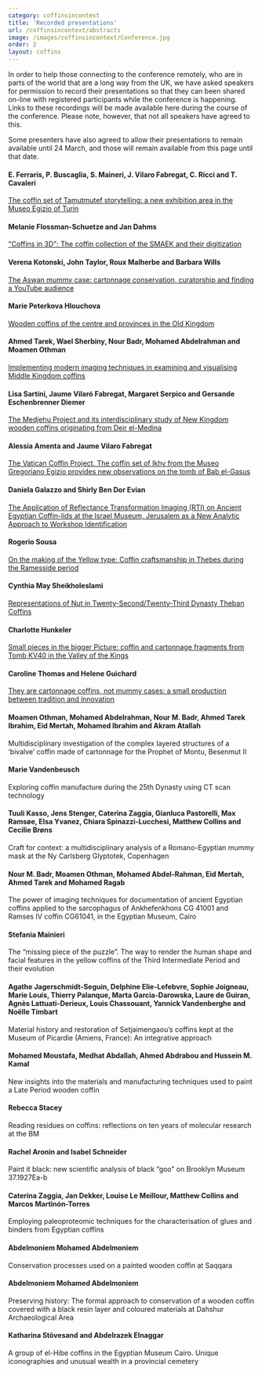 ```yaml
---
category: coffinsincontext
title: 'Recorded presentations'
url: /coffinsincontext/abstracts
image: /images/coffinsincontext/Conference.jpg
order: 2
layout: coffins
---
```


In order to help those connecting to the conference remotely, who are in parts of the world that are a long way from the UK, we have asked speakers 
for permission to record their presentations so that they can been shared on-line with registered participants while the
conference is happening. Links to these recordings will be made available here during the course of the conference. Please note, however, that not all
speakers have agreed to this.

Some presenters have also agreed to allow their presentations to remain available until 24 March, and those will remain available from this page 
until that date. 

#### E. Ferraris, P. Buscaglia, S. Maineri, J. Vilaro Fabregat, C. Ricci and T. Cavaleri
[The coffin set of Tamutmutef storytelling: a new exhibition area in the Museo Egizio of Turin](https://www.dropbox.com/scl/fi/s6y2n7qkf9tcbo48p1k9j/Ferraris_Buscaglia.mp4?rlkey=c5r5tc68dngv2bt5k0gt5box4&dl=0)

#### Melanie Flossman-Schuetze and Jan Dahms
["Coffins in 3D": The coffin collection of the SMAEK and their digitization](https://www.dropbox.com/scl/fi/bjbykfjzekz16ca5tme7m/Flossman-Schuetze.mp4?rlkey=5ja9i67bjlu2pg3adki5zmgch&dl=0)

#### Verena Kotonski, John Taylor, Roux Malherbe and Barbara Wills
[The Aswan mummy case: cartonnage conservation, curatorship and finding a YouTube audience](https://www.dropbox.com/scl/fi/s2pd6k4ggu7zh69zc5fpj/Kotonski_Taylor_Malherbe_Wills.mp4?rlkey=ptygvyk7dc76hp1vop3135e0s&dl=0)

#### Marie Peterkova Hlouchova
[Wooden coffins of the centre and provinces in the Old Kingdom](https://www.dropbox.com/s/d4ygrkg035w9sm8/Peterkova_Hlouchova.mp4?dl=0)

#### Ahmed Tarek, Wael Sherbiny, Nour Badr, Mohamed Abdelrahman and Moamen Othman
[Implementing modern imaging techniques in examining and visualising Middle Kingdom coffins](https://www.dropbox.com/scl/fi/rv94mgew00r7bu5g3yrl6/Tarek_Sherbiny_Badr_Abdelrahman_Othman.mp4?rlkey=0ueiy8z4edz6ivckjv8w1ixz3&dl=0)

#### Lisa Sartini, Jaume Vilaró Fabregat, Margaret Serpico and Gersande Eschenbrenner Diemer
[The Medjehu Project and its interdisciplinary study of New Kingdom wooden coffins originating from Deir el-Medina](https://www.dropbox.com/scl/fi/fqz8bsgkvyrx6ca6pbrx9/Sartini_Vilaro_Fabregat_Serpico_Diemer.mp4?rlkey=gsz0ji0c9htsnjf8m4pj24poh&dl=0)

#### Alessia Amenta and Jaume Vilaro Fabregat
[The Vatican Coffin Project. The coffin set of Ikhy from the Museo Gregoriano Egizio provides new observations on the tomb of Bab el-Gasus](https://www.dropbox.com/scl/fi/hmdcc2bji2wn8gwzemxeg/Jaume_Amenta.mp4?rlkey=e3l1f4hfpwozkm5orz2go87ci&dl=0)

#### Daniela Galazzo and Shirly Ben Dor Evian
[The Application of Reflectance Transformation Imaging (RTI) on Ancient Egyptian Coffin-lids at the Israel Museum, Jerusalem as a New Analytic Approach to Workshop Identification](https://www.dropbox.com/scl/fi/rayf9uii0zd6ds6tpg5tv/Galazzo_Ben_Dor_Evian.mp4?rlkey=xkilgv8zdl80yz24s1lfr9wik&dl=0)

#### Rogerio Sousa
[On the making of the Yellow type: Coffin craftsmanship in Thebes during the Ramesside period](https://www.dropbox.com/scl/fi/8ura8utfr0u4nqiauh6z3/Sousa.mp4?rlkey=y648hg9oowcwg95k5fl6o497u&dl=0)

#### Cynthia May Sheikholeslami
[Representations of Nut in Twenty-Second/Twenty-Third Dynasty Theban Coffins](https://www.dropbox.com/s/wyvm2l8jtl0wqpb/Sheikholeslami.mp4?dl=0)

#### Charlotte Hunkeler
[Small pieces in the bigger Picture: coffin and cartonnage fragments from Tomb KV40 in the Valley of the Kings](https://www.dropbox.com/scl/fi/yufq291s2upc3kh71pwos/Hunkeler.mp4?rlkey=stlhieyeie5hfxq6eckwaq05o&dl=0)

#### Caroline Thomas and Helene Guichard
[They are cartonnage coffins, not mummy cases: a small production between tradition and innovation](https://www.dropbox.com/scl/fi/edfqogva47i2d410ct2q9/Thomas_Guichard.mp4?rlkey=91j61jghds7sis9497bfb32fe&dl=0)

#### Moamen Othman, Mohamed Abdelrahman, Nour M. Badr, Ahmed Tarek Ibrahim, Eid Mertah, Mohamed Ibrahim and Akram Atallah
Multidisciplinary investigation of the complex layered structures of a ‘bivalve’ coffin made of cartonnage for the Prophet of Montu, Besenmut II

#### Marie Vandenbeusch
Exploring coffin manufacture during the 25th Dynasty using CT scan technology

#### Tuuli Kasso, Jens Stenger, Caterina Zaggia, Gianluca Pastorelli, Max Ramsøe, Elsa Yvanez, Chiara Spinazzi-Lucchesi, Matthew Collins and Cecilie Brøns
Craft for context: a multidisciplinary analysis of a Romano-Egyptian mummy mask at the Ny Carlsberg Glyptotek, Copenhagen

#### Nour M. Badr, Moamen Othman, Mohamed Abdel-Rahman, Eid Mertah, Ahmed Tarek and Mohamed Ragab
The power of imaging techniques for documentation of ancient Egyptian coffins applied to the sarcophagus of Ankhefenkhons CG 41001 and Ramses IV coffin 
CG61041, in the  Egyptian Museum, Cairo

#### Stefania Mainieri
The “missing piece of the puzzle”. The way to render the human shape and facial features in the yellow coffins of the Third Intermediate Period and 
their evolution

#### Agathe Jagerschmidt-Seguin, Delphine Elie-Lefebvre, Sophie Joigneau, Marie Louis, Thierry Palanque, Marta Garcia-Darowska, Laure de Guiran, Agnès Lattuati-Derieux, Louis Chassouant, Yannick Vandenberghe and Noëlle Timbart
Material history and restoration of Setjaimengaou’s coffins kept at the Museum of Picardie (Amiens, France): An integrative approach

#### Mohamed Moustafa, Medhat Abdallah, Ahmed Abdrabou and Hussein M. Kamal
New insights into the materials and manufacturing techniques used to paint a Late Period wooden coffin

#### Rebecca Stacey
Reading residues on coffins: reflections on ten years of molecular research at the BM

#### Rachel Aronin and Isabel Schneider
Paint it black: new scientific analysis of black “goo” on Brooklyn Museum 37.1927Ea-b

#### Caterina Zaggia, Jan Dekker, Louise Le Meillour, Matthew Collins and Marcos Martinón-Torres
Employing paleoproteomic techniques for the characterisation of glues and binders from Egyptian coffins

#### Abdelmoniem Mohamed Abdelmoniem 
Conservation processes used on a painted wooden coffin at Saqqara

#### Abdelmoniem Mohamed Abdelmoniem
Preserving history: The formal approach to conservation of a wooden coffin covered with a black resin layer and coloured materials at 
Dahshur Archaeological Area

#### Katharina Stövesand and Abdelrazek Elnaggar
A group of el-Hibe coffins in the Egyptian Museum Cairo. Unique iconographies and unusual wealth in a provincial cemetery 
